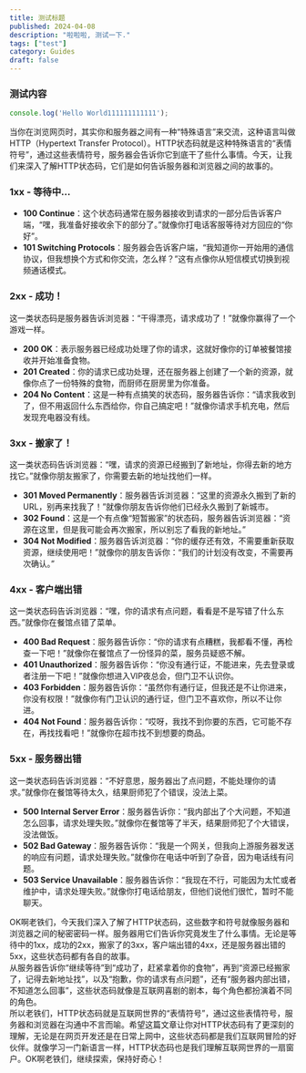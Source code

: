 ```yaml
---
title: 测试标题
published: 2024-04-08
description: "啦啦啦, 测试一下."
tags: ["test"]
category: Guides
draft: false
---
```


### 测试内容
```javascript
console.log('Hello World111111111111');
```

当你在浏览网页时，其实你和服务器之间有一种“特殊语言”来交流，这种语言叫做HTTP（Hypertext Transfer Protocol）。HTTP状态码就是这种特殊语言的“表情符号”，通过这些表情符号，服务器会告诉你它到底干了些什么事情。今天，让我们来深入了解HTTP状态码，它们是如何告诉服务器和浏览器之间的故事的。
<a name="Q19Ct"></a>
### 1xx - 等待中...

- **100 Continue**：这个状态码通常在服务器接收到请求的一部分后告诉客户端，“嘿，我准备好接收余下的部分了。”就像你打电话客服等待对方回应的“你好”。
- **101 Switching Protocols**：服务器会告诉客户端，“我知道你一开始用的通信协议，但我想换个方式和你交流，怎么样？”这有点像你从短信模式切换到视频通话模式。
  <a name="cTl1u"></a>
### 2xx - 成功！
这一类状态码是服务器告诉浏览器：“干得漂亮，请求成功了！”就像你赢得了一个游戏一样。

- **200 OK**：表示服务器已经成功处理了你的请求，这就好像你的订单被餐馆接收并开始准备食物。
- **201 Created**：你的请求已成功处理，还在服务器上创建了一个新的资源，就像你点了一份特殊的食物，而厨师在厨房里为你准备。
- **204 No Content**：这是一种有点搞笑的状态码，服务器告诉你：“请求我收到了，但不用返回什么东西给你，你自己搞定吧！”就像你请求手机充电，然后发现充电器没有线。
  <a name="zwQAs"></a>
### 3xx - 搬家了！
这一类状态码告诉浏览器：“嘿，请求的资源已经搬到了新地址，你得去新的地方找它。”就像你朋友搬家了，你需要去新的地址找他们一样。

- **301 Moved Permanently**：服务器告诉浏览器：“这里的资源永久搬到了新的URL，别再来找我了！”就像你朋友告诉你他们已经永久搬到了新城市。
- **302 Found**：这是一个有点像“短暂搬家”的状态码，服务器告诉浏览器：“资源在这里，但是我可能会再次搬家，所以别忘了看我的新地址。”
- **304 Not Modified**：服务器告诉浏览器：“你的缓存还有效，不需要重新获取资源，继续使用吧！”就像你的朋友告诉你：“我们的计划没有改变，不需要再次确认。”
  <a name="vjOA4"></a>
### 4xx - 客户端出错
这一类状态码告诉浏览器：“嘿，你的请求有点问题，看看是不是写错了什么东西。”就像你在餐馆点错了菜单。

- **400 Bad Request**：服务器告诉你：“你的请求有点糟糕，我都看不懂，再检查一下吧！”就像你在餐馆点了一份怪异的菜，服务员疑惑不解。
- **401 Unauthorized**：服务器告诉你：“你没有通行证，不能进来，先去登录或者注册一下吧！”就像你想进入VIP夜总会，但门卫不认识你。
- **403 Forbidden**：服务器告诉你：“虽然你有通行证，但我还是不让你进来，你没有权限！”就像你有门卫认识的通行证，但门卫不喜欢你，所以不让你进。
- **404 Not Found**：服务器告诉你：“哎呀，我找不到你要的东西，它可能不存在，再找找看吧！”就像你在超市找不到想要的商品。
  <a name="Tf6nc"></a>
### 5xx - 服务器出错
这一类状态码告诉浏览器：“不好意思，服务器出了点问题，不能处理你的请求。”就像你在餐馆等待太久，结果厨师犯了个错误，没法上菜。

- **500 Internal Server Error**：服务器告诉你：“我内部出了个大问题，不知道怎么回事，请求处理失败。”就像你在餐馆等了半天，结果厨师犯了个大错误，没法做饭。
- **502 Bad Gateway**：服务器告诉你：“我是一个网关，但我向上游服务器发送的响应有问题，请求处理失败。”就像你在电话中听到了杂音，因为电话线有问题。
- **503 Service Unavailable**：服务器告诉你：“我现在不行，可能因为太忙或者维护中，请求处理失败。”就像你打电话给朋友，但他们说他们很忙，暂时不能聊天。

OK啊老铁们，今天我们深入了解了HTTP状态码，这些数字和符号就像服务器和浏览器之间的秘密密码一样。服务器用它们告诉你究竟发生了什么事情。无论是等待中的1xx，成功的2xx，搬家了的3xx，客户端出错的4xx，还是服务器出错的5xx，这些状态码都有各自的故事。<br />从服务器告诉你“继续等待”到“成功了，赶紧拿着你的食物”，再到“资源已经搬家了，记得去新地址找”，以及“抱歉，你的请求有点问题”，还有“服务器内部出错，不知道怎么回事”，这些状态码就像是互联网喜剧的剧本，每个角色都扮演着不同的角色。<br />所以老铁们，HTTP状态码就是互联网世界的“表情符号”，通过这些表情符号，服务器和浏览器在沟通中不言而喻。希望这篇文章让你对HTTP状态码有了更深刻的理解，无论是在网页开发还是在日常上网中，这些状态码都是我们互联网冒险的好伙伴。就像学习一门新语言一样，HTTP状态码也是我们理解互联网世界的一扇窗户。OK啊老铁们，继续探索，保持好奇心！
